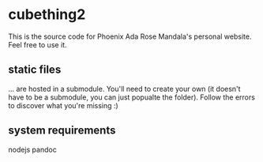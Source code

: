 # cubething2

This is the source code for Phoenix Ada Rose Mandala's personal website. Feel free to use it.

## static files

... are hosted in a submodule. You'll need to create your own (it doesn't have to be a submodule, you can just popualte the folder). Follow the errors to discover what you're missing :)

## system requirements

nodejs
pandoc

